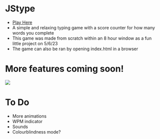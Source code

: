 # JStype
- [Play Here](https://cherikaeru.github.io/jstype/index.html)  
- A simple and relaxing typing game with a score counter for how many words you complete  
- This game was made from scratch within an 8 hour window as a fun little project on 5/6/23  
- The game can also be ran by opening index.html in a browser  
# More features coming soon!  
<img src="https://imgur.com/eBzqZyj.jpg">

# To Do
- More animations
- WPM indicator
- Sounds
- Colourblindness mode?
